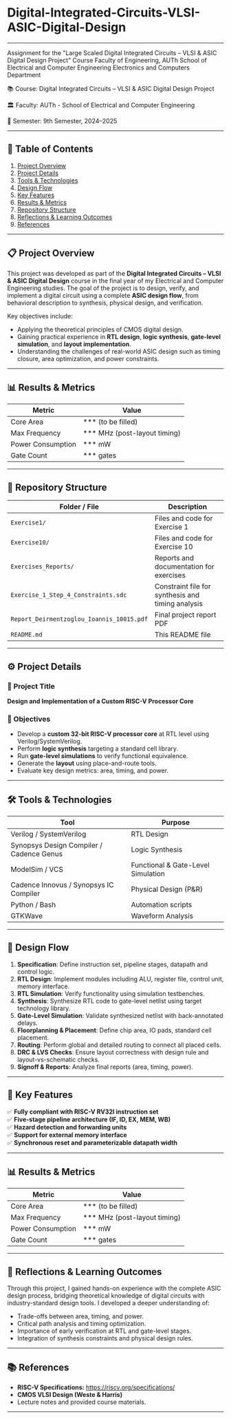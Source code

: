# Digital-Integrated-Circuits-VLSI-ASIC-Digital-Design
---
Assignment for the "Large Scaled Digital Integrated Circuits – VLSI & ASIC Digital Design Project" Course
Faculty of Engineering, AUTh
School of Electrical and Computer Engineering
Electronics and Computers Department

📚 Course: Digital Integrated Circuits – VLSI & ASIC Digital Design Project

🏛️ Faculty: AUTh - School of Electrical and Computer Engineering

📅 Semester: 9th Semester, 2024–2025

---

## 📑 Table of Contents
1. [Project Overview](#-project-overview)
2. [Project Details](#-project-details)
3. [Tools & Technologies](#-tools--technologies)
4. [Design Flow](#-design-flow)
5. [Key Features](#-key-features)
6. [Results & Metrics](#-results--metrics)
7. [Repository Structure](#-repository-structure)
8. [Reflections & Learning Outcomes](#-reflections--learning-outcomes)
9. [References](#-references)

---

## 📋 Project Overview

This project was developed as part of the **Digital Integrated Circuits – VLSI & ASIC Digital Design** course in the final year of my Electrical and Computer Engineering studies. The goal of the project is to design, verify, and implement a digital circuit using a complete **ASIC design flow**, from behavioral description to synthesis, physical design, and verification.

Key objectives include:
- Applying the theoretical principles of CMOS digital design.
- Gaining practical experience in **RTL design**, **logic synthesis**, **gate-level simulation**, and **layout implementation**.
- Understanding the challenges of real-world ASIC design such as timing closure, area optimization, and power constraints.

---

## 📊 Results & Metrics

| Metric             | Value                          |
|-------------------|--------------------------------|
| Core Area          | *** (to be filled)            |
| Max Frequency      | *** MHz (post-layout timing)  |
| Power Consumption  | *** mW                        |
| Gate Count         | *** gates                     |

---

## 📂 Repository Structure

| Folder / File                        | Description                                      |
|-------------------------------------|--------------------------------------------------|
| `Exercise1/`                         | Files and code for Exercise 1                    |
| `Exercise10/`                        | Files and code for Exercise 10                   |
| `Exercises_Reports/`                 | Reports and documentation for exercises          |
| `Exercise_1_Step_4_Constraints.sdc`  | Constraint file for synthesis and timing analysis|
| `Report_Deirmentzoglou_Ioannis_10015.pdf` | Final project report PDF                    |
| `README.md`                          | This README file                                 |

---


## ⚙️ Project Details

### 📝 Project Title
**Design and Implementation of a Custom RISC-V Processor Core**

### 🎯 Objectives
- Develop a **custom 32-bit RISC-V processor core** at RTL level using Verilog/SystemVerilog.
- Perform **logic synthesis** targeting a standard cell library.
- Run **gate-level simulations** to verify functional equivalence.
- Generate the **layout** using place-and-route tools.
- Evaluate key design metrics: area, timing, and power.

---

## 🛠️ Tools & Technologies

| Tool               | Purpose                         |
|-------------------|--------------------------------|
| Verilog / SystemVerilog | RTL Design                |
| Synopsys Design Compiler / Cadence Genus | Logic Synthesis |
| ModelSim / VCS     | Functional & Gate-Level Simulation |
| Cadence Innovus / Synopsys IC Compiler | Physical Design (P&R) |
| Python / Bash      | Automation scripts             |
| GTKWave            | Waveform Analysis              |

---

## 🚀 Design Flow

1. **Specification**: Define instruction set, pipeline stages, datapath and control logic.
2. **RTL Design**: Implement modules including ALU, register file, control unit, memory interface.
3. **RTL Simulation**: Verify functionality using simulation testbenches.
4. **Synthesis**: Synthesize RTL code to gate-level netlist using target technology library.
5. **Gate-Level Simulation**: Validate synthesized netlist with back-annotated delays.
6. **Floorplanning & Placement**: Define chip area, IO pads, standard cell placement.
7. **Routing**: Perform global and detailed routing to connect all placed cells.
8. **DRC & LVS Checks**: Ensure layout correctness with design rule and layout-vs-schematic checks.
9. **Signoff & Reports**: Analyze final reports (area, timing, power).

---

## 📝 Key Features

✅ **Fully compliant with RISC-V RV32I instruction set**  
✅ **Five-stage pipeline architecture (IF, ID, EX, MEM, WB)**  
✅ **Hazard detection and forwarding units**  
✅ **Support for external memory interface**  
✅ **Synchronous reset and parameterizable datapath width**  

---

## 📊 Results & Metrics

| Metric             | Value                          |
|-------------------|--------------------------------|
| Core Area          | *** (to be filled)            |
| Max Frequency      | *** MHz (post-layout timing)  |
| Power Consumption  | *** mW                        |
| Gate Count         | *** gates                     |

---

## 💬 Reflections & Learning Outcomes

Through this project, I gained hands-on experience with the complete ASIC design process, bridging theoretical knowledge of digital circuits with industry-standard design tools. I developed a deeper understanding of:
- Trade-offs between area, timing, and power.
- Critical path analysis and timing optimization.
- Importance of early verification at RTL and gate-level stages.
- Integration of synthesis constraints and physical design rules.

---

## 📚 References

- **RISC-V Specifications:** https://riscv.org/specifications/
- **CMOS VLSI Design (Weste & Harris)**
- Lecture notes and provided course materials.

---
